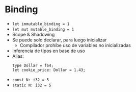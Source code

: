 # Binding

* `let immutable_binding = 1`
* `let mut mutable_binding = 1`
* Scope & Shadowing
* Se puede solo declarar, para luego inicializar
    * Compilador prohíbe uso de variables no inicializadas
* Inferencia de tipos en base de uso
* Alias:
    ```
    type Dollar = f64;
    let cookie_price: Dollar = 1.43;
    ```
* `const N: i32 = 5`
* `static N: i32 = 5`
